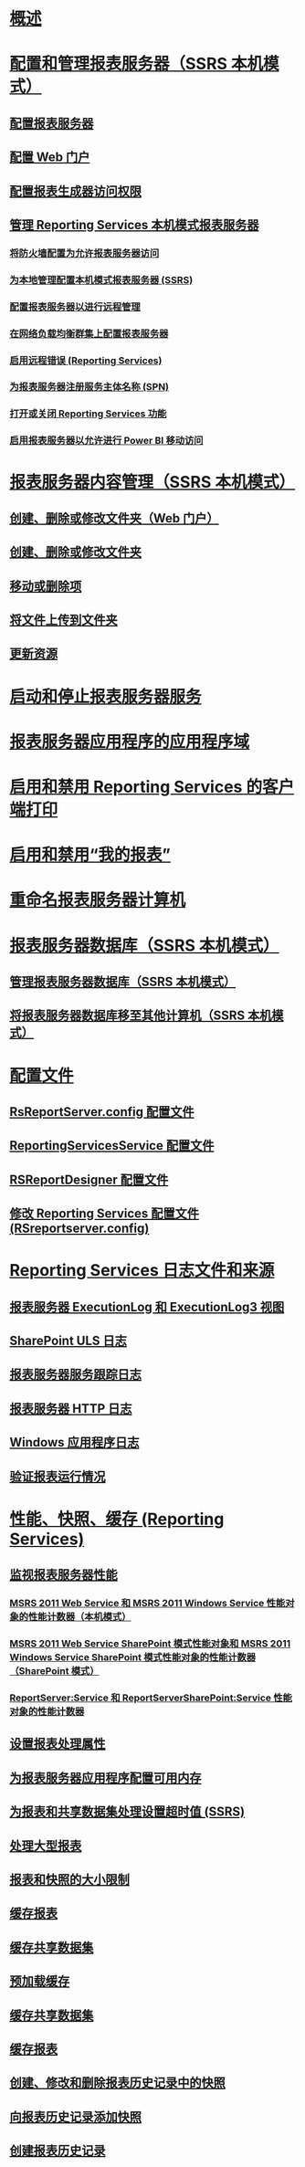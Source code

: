 # [概述](reporting-services-report-server-native-mode.md)  
# [配置和管理报表服务器（SSRS 本机模式）](configure-and-administer-a-report-server-ssrs-native-mode.md)  
## [配置报表服务器](configure-a-report-server-reporting-services-native-mode.md)  
## [配置 Web 门户](configure-report-manager-native-mode.md)  
## [配置报表生成器访问权限](configure-report-builder-access.md)  
## [管理 Reporting Services 本机模式报表服务器](manage-a-reporting-services-native-mode-report-server.md)  
### [将防火墙配置为允许报表服务器访问](configure-a-firewall-for-report-server-access.md)  
### [为本地管理配置本机模式报表服务器 (SSRS)](configure-a-native-mode-report-server-for-local-administration-ssrs.md)  
### [配置报表服务器以进行远程管理](configure-a-report-server-for-remote-administration.md)  
### [在网络负载均衡群集上配置报表服务器](configure-a-report-server-on-a-network-load-balancing-cluster.md)  
### [启用远程错误 (Reporting Services)](enable-remote-errors-reporting-services.md)  
### [为报表服务器注册服务主体名称 (SPN)](register-a-service-principal-name-spn-for-a-report-server.md)  
### [打开或关闭 Reporting Services 功能](turn-reporting-services-features-on-or-off.md)  
### [启用报表服务器以允许进行 Power BI 移动访问](enable-a-report-server-for-power-bi-mobile-access.md)  
# [报表服务器内容管理（SSRS 本机模式）](report-server-content-management-ssrs-native-mode.md)  
## [创建、删除或修改文件夹（Web 门户）](create-delete-or-modify-a-folder-web-portal.md)  
## [创建、删除或修改文件夹](create-delete-or-modify-a-folder-report-manager.md)  
## [移动或删除项](move-or-delete-an-item-report-manager.md)  
## [将文件上传到文件夹](upload-files-to-a-folder.md)  
## [更新资源](update-a-resource-report-manager.md)  
# [启动和停止报表服务器服务](start-and-stop-the-report-server-service.md)  
# [报表服务器应用程序的应用程序域](application-domains-for-report-server-applications.md)  
# [启用和禁用 Reporting Services 的客户端打印](enable-and-disable-client-side-printing-for-reporting-services.md)  
# [启用和禁用“我的报表”](enable-and-disable-my-reports.md)  
# [重命名报表服务器计算机](rename-a-report-server-computer.md)  
# [报表服务器数据库（SSRS 本机模式）](report-server-database-ssrs-native-mode.md)  
## [管理报表服务器数据库（SSRS 本机模式）](administer-a-report-server-database-ssrs-native-mode.md)  
## [将报表服务器数据库移至其他计算机（SSRS 本机模式）](moving-the-report-server-databases-to-another-computer-ssrs-native-mode.md)  
# [配置文件](reporting-services-configuration-files.md)  
## [RsReportServer.config 配置文件](rsreportserver-config-configuration-file.md)  
## [ReportingServicesService 配置文件](reportingservicesservice-configuration-file.md)  
## [RSReportDesigner 配置文件](rsreportdesigner-configuration-file.md)  
## [修改 Reporting Services 配置文件 (RSreportserver.config)](modify-a-reporting-services-configuration-file-rsreportserver-config.md)  
# [Reporting Services 日志文件和来源](reporting-services-log-files-and-sources.md)  
## [报表服务器 ExecutionLog 和 ExecutionLog3 视图](report-server-executionlog-and-the-executionlog3-view.md)  
## [SharePoint ULS 日志](turn-on-reporting-services-events-for-the-sharepoint-trace-log-uls.md)  
## [报表服务器服务跟踪日志](report-server-service-trace-log.md)  
## [报表服务器 HTTP 日志](report-server-http-log.md)  
## [Windows 应用程序日志](windows-application-log.md)  
## [验证报表运行情况](verifying-a-report-run.md)  
# [性能、快照、缓存 (Reporting Services)](performance-snapshots-caching-reporting-services.md)  
## [监视报表服务器性能](monitoring-report-server-performance.md)  
### [MSRS 2011 Web Service 和 MSRS 2011 Windows Service 性能对象的性能计数器（本机模式）](performance-counters-msrs-2011-web-service-performance-objects.md)  
### [MSRS 2011 Web Service SharePoint 模式性能对象和 MSRS 2011 Windows Service SharePoint 模式性能对象的性能计数器（SharePoint 模式）](performance-counters-msrs-2011-sharepoint-mode-performance-objects.md)  
### [ReportServer:Service 和 ReportServerSharePoint:Service 性能对象的性能计数器](performance-counters-reportserver-service-performance-objects.md)  
## [设置报表处理属性](set-report-processing-properties.md)  
## [为报表服务器应用程序配置可用内存](configure-available-memory-for-report-server-applications.md)  
## [为报表和共享数据集处理设置超时值 (SSRS)](setting-time-out-values-for-report-and-shared-dataset-processing-ssrs.md)  
## [处理大型报表](process-large-reports.md)  
## [报表和快照的大小限制](report-and-snapshot-size-limits.md)  
## [缓存报表](caching-reports-ssrs.md)  
## [缓存共享数据集](cache-shared-datasets-ssrs.md)  
## [预加载缓存](preload-the-cache-report-manager.md)  
## [缓存共享数据集](cache-a-shared-dataset.md)  
## [缓存报表](cache-a-report-report-manager.md)  
## [创建、修改和删除报表历史记录中的快照](create-modify-and-delete-snapshots-in-report-history.md)  
## [向报表历史记录添加快照](add-a-snapshot-to-report-history-report-manager.md)  
## [创建报表历史记录](create-report-history-reporting-services-in-sharepoint-integrated-mode.md)  
